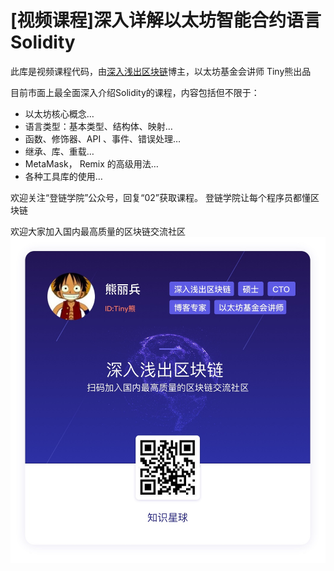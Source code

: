 # [视频课程]深入详解以太坊智能合约语言Solidity 

此库是视频课程代码，由[深入浅出区块链](https://learnblockchain.cn)博主，以太坊基金会讲师 Tiny熊出品

目前市面上最全面深入介绍Solidity的课程，内容包括但不限于：
* 以太坊核心概念…
* 语言类型：基本类型、结构体、映射…
* 函数、修饰器、API 、事件、错误处理…
* 继承、库、重载…
* MetaMask， Remix 的高级用法…
* 各种工具库的使用…


欢迎关注“登链学院”公众号，回复“02”获取课程。
登链学院让每个程序员都懂区块链

欢迎大家加入国内最高质量的区块链交流社区
![](xiaomi.jpg)
